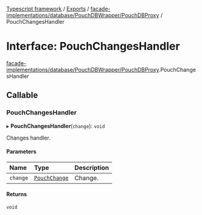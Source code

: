 [Typescript framework](../index.md) / [Exports](../modules.md) / [facade-implementations/database/PouchDBWrapper/PouchDBProxy](../modules/facade_implementations_database_PouchDBWrapper_PouchDBProxy.md) / PouchChangesHandler

# Interface: PouchChangesHandler

[facade-implementations/database/PouchDBWrapper/PouchDBProxy](../modules/facade_implementations_database_PouchDBWrapper_PouchDBProxy.md).PouchChangesHandler

## Callable

### PouchChangesHandler

▸ **PouchChangesHandler**(`change`): `void`

Changes handler.

#### Parameters

| Name | Type | Description |
| :------ | :------ | :------ |
| `change` | [`PouchChange`](../modules/facade_implementations_database_PouchDBWrapper_PouchDBProxy.md#pouchchange) | Change. |

#### Returns

`void`
